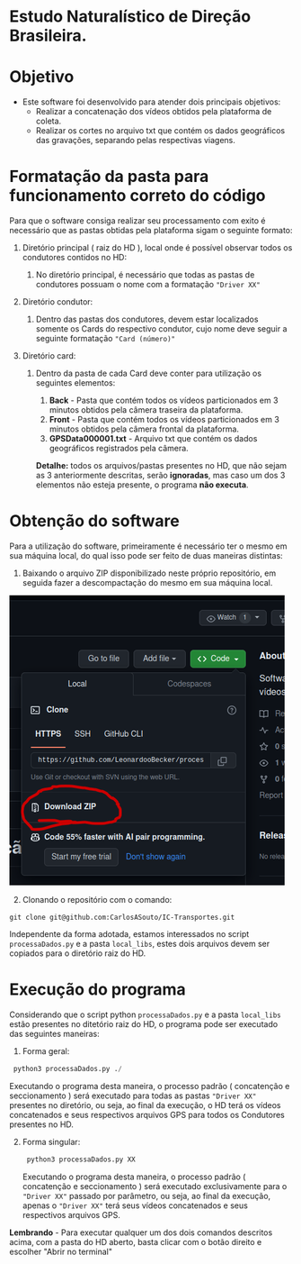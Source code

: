 # Estudo Naturalístico de Direção Brasileira.

# Objetivo

-   Este software foi desenvolvido para atender dois principais objetivos:
    - Realizar a concatenação dos vídeos obtidos pela plataforma de coleta.
    - Realizar os cortes no arquivo txt que contém os dados geográficos das gravações, separando pelas respectivas viagens.

# Formatação da pasta para funcionamento correto do código

Para que o software consiga realizar seu processamento com exito é necessário que as pastas obtidas pela plataforma sigam o seguinte formato:

1.  Diretório principal ( raiz do HD ), local onde é possível observar todos os condutores contidos no HD:
    1.  No diretório principal, é necessário que todas as pastas de condutores possuam o nome com a formatação `"Driver XX"`
       
    
2. Diretório condutor:
   1. Dentro das pastas dos condutores, devem estar localizados somente os Cards do respectivo condutor, cujo nome deve seguir a seguinte formatação `"Card (número)"`

3. Diretório card:
   1. Dentro da pasta de cada Card deve conter para utilização os seguintes elementos:
      1. **Back** - Pasta que contém todos os vídeos particionados em 3 minutos obtidos pela câmera traseira da plataforma. 
      2. **Front** - Pasta que contém todos os vídeos particionados em 3 minutos obtidos pela câmera frontal da plataforma.
      3. **GPSData000001.txt** - Arquivo txt que contém os dados geográficos registrados pela câmera.
         
        **Detalhe:** todos os arquivos/pastas presentes no HD, que não sejam as 3 anteriormente descritas, serão **__ignoradas__**, mas caso um dos 3 elementos não esteja presente, o programa **não executa**.


# Obtenção do software

Para a utilização do software, primeiramente é necessário ter o mesmo em sua máquina local, do qual isso pode ser feito de duas maneiras distintas:
1.    Baixando o arquivo ZIP disponibilizado neste próprio repositório, em seguida fazer a descompactação do mesmo em sua máquina local.
  
  ![Download via ZIP](images/baixarZIP.png)
  
2.    Clonando o repositório com o comando:
```
git clone git@github.com:CarlosASouto/IC-Transportes.git
```

Independente da forma adotada, estamos interessados no script `processaDados.py` e a pasta `local_libs`, estes dois arquivos devem ser copiados para o diretório raiz do HD.


# Execução do programa

Considerando que o script python `processaDados.py` e a pasta `local_libs` estão presentes no ditetório raiz do HD, o programa pode ser executado das seguintes maneiras: 

1.  Forma geral:
   ```python
    python3 processaDados.py ./
   ```
   Executando o programa desta maneira, o processo padrão ( concatenção e seccionamento ) será executado para todas as pastas `"Driver XX"` presentes no diretório, ou seja, ao final da execução, o HD terá os vídeos concatenados e seus respectivos arquivos GPS para todos os Condutores presentes no HD.

2.  Forma singular:
    ```python
     python3 processaDados.py XX
    ```
    Executando o programa desta maneira, o processo padrão ( concatenção e seccionamento ) será executado exclusivamente para o `"Driver XX"` passado por parâmetro, ou seja, ao final da execução, apenas o `"Driver XX"` terá seus vídeos concatenados e seus respectivos arquivos GPS.

**Lembrando** - Para executar qualquer um dos dois comandos descritos acima, com a pasta do HD aberto, basta clicar com o botão direito e escolher "Abrir no terminal"
